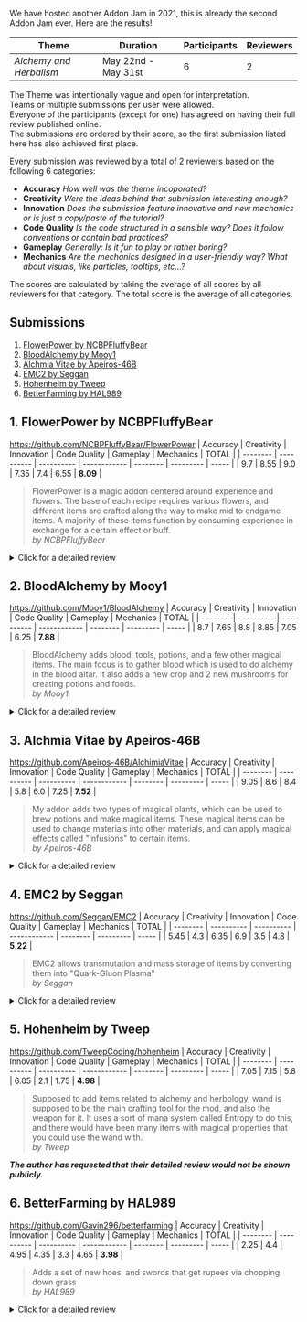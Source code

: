 We have hosted another Addon Jam in 2021, this is already the second Addon Jam ever.
Here are the results!

| Theme | Duration | Participants | Reviewers |
| ----- | -------- | ------------ | --------- |
| _Alchemy and Herbalism_ | May 22nd - May 31st | 6 | 2 |

The Theme was intentionally vague and open for interpretation.<br>
Teams or multiple submissions per user were allowed.<br>
Everyone of the participants (except for one) has agreed on having their full review published online.<br>
The submissions are ordered by their score, so the first submission listed here has also achieved first place.

Every submission was reviewed by a total of 2 reviewers based on the following 6 categories:
* **Accuracy** _How well was the theme incoporated?_
* **Creativity** _Were the ideas behind that submission interesting enough?_
* **Innovation** _Does the submission feature innovative and new mechanics or is just a copy/paste of the tutorial?_
* **Code Quality** _Is the code structured in a sensible way? Does it follow conventions or contain bad practices?_
* **Gameplay** _Generally: Is it fun to play or rather boring?_
* **Mechanics** _Are the mechanics designed in a user-friendly way? What about visuals, like particles, tooltips, etc...?_

The scores are calculated by taking the average of all scores by all reviewers for that category. The total score is the average of all categories.

## Submissions 
1. [FlowerPower by NCBPFluffyBear](#1-FlowerPower-by-NCBPFluffyBear)
2. [BloodAlchemy by Mooy1](#2-BloodAlchemy-by-Mooy1)
3. [Alchmia Vitae by Apeiros-46B](#3-Alchmia-Vitae-by-Apeiros-46B)
4. [EMC2 by Seggan](#4-EMC2-by-Seggan)
5. [Hohenheim by Tweep](#5-Hohenheim-by-Tweep)
6. [BetterFarming by HAL989](#6-BetterFarming-by-HAL989)

## 1. FlowerPower by NCBPFluffyBear
https://github.com/NCBPFluffyBear/FlowerPower
| Accuracy | Creativity | Innovation | Code Quality | Gameplay | Mechanics | TOTAL |
| -------- | ---------- | ---------- | ------------ | -------- | --------- | ----- |
| 9.7      | 8.55       | 9.0        | 7.35         | 7.4      | 6.55      | **8.09** |

> FlowerPower is a magic addon centered around experience and flowers.
> The base of each recipe requires various flowers, and different items are crafted along the way to make mid to endgame items.
> A majority of these items function by consuming experience in exchange for a certain effect or buff.
> <br>_by NCBPFluffyBear_

<details>
<summary>Click for a detailed review</summary>

#### Pros
* Subtle but very satisfying effects
* Very accurate theme interpretation
* Very unique concepts and ideas
* Very user-friendly and easy to use once you know how
* The charms are very cool
* Classes have documentation
* There are researches
* The code is mostly clean
* Annotatons to indicate nullability (not always used though)
* Persistent Data for storing data
* Item Settings to allow server owners to configure things
* Experience trading is a cool idea
* Imbuing and plants fit the theme nicely

#### Cons
* The `README` contains more information than the ingame guide
* Lack of ingame descriptions
* Withdrawing experience from a cauldron does not work
* The Recall Charm teleports you to whole coordinates, if the coordinates were block-centered, this would feel a bit more natural
* The code has a high cognitive complexity, large and very nested code blocks
* Listeners and utility packages do not follow the naming convention
* The Recall Charm is bugged, it does not use actual experience but rather relative xp-bar values

#### Conclusion
The code is somewhat messy at parts but overall very clean.
The gameplay is very satisfying, it is fun and it fits the theme wonderfully.

</details>

## 2. BloodAlchemy by Mooy1
https://github.com/Mooy1/BloodAlchemy
| Accuracy | Creativity | Innovation | Code Quality | Gameplay | Mechanics | TOTAL |
| -------- | ---------- | ---------- | ------------ | -------- | --------- | ----- |
| 8.7      | 7.65       | 8.8        | 8.85         | 7.05     | 6.25      | **7.88** |

> BloodAlchemy adds blood, tools, potions, and a few other magical items.
> The main focus is to gather blood which is used to do alchemy in the blood altar.
> It also adds a new crop and 2 new mushrooms for creating potions and foods.
> <br>_by Mooy1_

<details>
<summary>Click for a detailed review</summary>

#### Pros
* Very clean code
* Extensive usage of annotations and documentation
* Very nice mushroom implementations and use of the `BlockSpreadEvent` which is a very unique concept for addons
* User-friendly and easy to understand
* Custom crops (just a bit buggy and unpolished)
* Optimizations via PaperLib and Lombok
* Decent but not overwhelming effects

#### Cons
* The Blood Altar causes a ton of exceptions when using it
* Incompatible with FoyMachines due to an id conflict
* No researches
* Blood can be placed and easily duped by breaking the block underneath
* Golden Seeds can also be duplicated easily
* You can use the sacrificial dagger to kill yourself in creative mode

#### Conclusion
The addon's code is very clean. The ideas are pretty much borrowed from the BloodMagic mod but it does still have some unique elements to it.
Nice particle effects and pretty good user experience but still a bit of polishing left.
The theme was interpreted pretty well, it even has some herbalism elements. It's just a bit gruesome in the end and has quite a few bugs.

</details>

## 3. Alchmia Vitae by Apeiros-46B
https://github.com/Apeiros-46B/AlchimiaVitae
| Accuracy | Creativity | Innovation | Code Quality | Gameplay | Mechanics | TOTAL |
| -------- | ---------- | ---------- | ------------ | -------- | --------- | ----- |
| 9.05     | 8.6        | 8.4        | 5.8          | 6.0      | 7.25      | **7.52** |

> My addon adds two types of magical plants, which can be used to brew potions and make magical items.
> These magical items can be used to change materials into other materials, and can apply magical effects called "Infusions" to certain items.
> <br>_by Apeiros-46B_

<details>
<summary>Click for a detailed review</summary>

#### Pros
* Usage of multi-categories
* There are researches
* Lots of content
* Nice lore texts
* Very accurate theme interpretation
* Interesting Brews
* Complex recipes which seem like there has been a lot of thought put into it
* Usage of persistent data
* Overall code structure is very good, split into multiple packages

#### Cons
* The file size is unnecessarily large
* Shading the entire adventure library just for gradients in item names
* Overuse of gradients in names, it looks nice at first but gets old very quickly
* While the lore looks and sounds nice, it offers little description in regards to item usages
* Unclear end goal or items to work towards
* The code heavily overuses static members
* The `EntityDeathListener` is a complete mess
* Annotations are present but rarely used
* `AltarOfInfusion` is a mess
* Code is very nested
* Infusing is a bit annoying, everytime you close the UI everything drops
* Opening the infuser still triggers the item in your hand
* True Aim arrows misbehave if shot at minimum strength, they slow down ever so slightly while flying and grind to a halt, just levitating and wiggling about. Also weird to see them fly in slow-mo at the beginning but the stopping is even weirder.
* A little strange for the enchants to be level 3 when there is no lvl 1 or 2 to be had (the light and dark magic ones)

#### Conclusion
The theme is spot on and very satisfying to use and fun to play with.
The code is a mess at times though and gradients in item names are easily tiring.
Between the brews and the infusions you get lots of applicability but it seems like there is a lot of content that 
would get burned through pretty quickly - nothing is overly expensive so the many "endgame" goals feel more early/mid game 
than endgame. Can be a plus or a minus depending on the POV, just seems  like going for variety of goals made progression 
shallow/non existent for each, it's wide but not deep.

</details>

## 4. EMC2 by Seggan
https://github.com/Seggan/EMC2
| Accuracy | Creativity | Innovation | Code Quality | Gameplay | Mechanics | TOTAL |
| -------- | ---------- | ---------- | ------------ | -------- | --------- | ----- |
| 5.45     | 4.3        | 6.35       | 6.9          | 3.5      | 4.8       | **5.22** |

> EMC2 allows transmutation and mass storage of items by converting them into "Quark-Gluon Plasma"
> <br>_by Seggan_

<details>
<summary>Click for a detailed review</summary>

#### Pros
* Unit Tests
* Lombok and a bit of documentation
* Nice concept with the Router
* There are researches

#### Cons
* Horrible user experience, lack of explanation
* The Atomizer opens the Beacon UI
* "QGC" does not take Slimefun items into account, only vanilla materials which results in a servere disbalance and exploits
* Very limited features
* Concept essentially copied from EE2 and not really any "new" or "unique" elements to it
* No visual effects, using the machines is not very rewarding or satisfying, you just see a number go up
* The recipes are very complicated
* All values are hardcoded and not configurable, they also seem very arbitrary
* There is no config in general
* The code uses `Stream`s very excessively which will hurt performance
* 99% of the code in the `ItemValues` class is within the constructor
* Total overuse of singletons and static members
* Most chat messages are uncolored and just plain white

#### Conclusion
The code is alright but with a lot of room for improvement.
The gameplay feels very dull, it isn't very satisfying nor easy to use. It is full of bugs, seems completely unfinished and does not
really have any unique experience to it. It just feels like a dull "clicker game" where you collect arbitrary points in order to duplicate your items.
And the duplication itself is not even satisfying, it does not feel like an achievement.

</details>

## 5. Hohenheim by Tweep
https://github.com/TweepCoding/hohenheim
| Accuracy | Creativity | Innovation | Code Quality | Gameplay | Mechanics | TOTAL |
| -------- | ---------- | ---------- | ------------ | -------- | --------- | ----- |
| 7.05     | 7.15       | 5.8        | 6.05         | 2.1      | 1.75      | **4.98** |

> Supposed to add items related to alchemy and herbology, wand is supposed to be the main crafting tool for the mod, and also the weapon for it.
> It uses a sort of mana system called Entropy to do this, and there would have been many items with magical properties that you could use the wand with.
> <br>_by Tweep_

***The author has requested that their detailed review would not be shown publicly.***

## 6. BetterFarming by HAL989
https://github.com/Gavin296/betterfarming
| Accuracy | Creativity | Innovation | Code Quality | Gameplay | Mechanics | TOTAL |
| -------- | ---------- | ---------- | ------------ | -------- | --------- | ----- |
| 2.25     | 4.4        | 4.95       | 4.35         | 3.3      | 4.65      | **3.98** |

> Adds a set of new hoes, and swords that get rupees via chopping down grass
> <br>_by HAL989_

<details>
<summary>Click for a detailed review</summary>

#### Pros
* There are some researches
* Legend of Zelda?

#### Cons
* No `.gitignore`
* Unorganized project structure, even the `/target/` folder is inside the projects
* Ideas mostly all from Zelda, not much originality here
* The addon has little to do with Alchemy or Herbalism
* Static members are overused
* Wildcard imports are used quite often
* The main class is a mess
* The code style is very inconsistent from file to file
* Inconsistent modifier order in `Utils.java`
* Unused libraries (CS-CoreLib and NoteBlockAPI)
* Outdated dependencies
* Lack of content
* Completely unused methods and classes in the project
* No caching of variables, expensive methods are called in subsequent lines repeatedly
* Wrong recipes, the pot is shown as a shaped Smeltery recipes (Smelteries do not support shaped recipes)
* Rupees show as taking 4 to upgrade but they only consume one.
* You get coins to get swords to get coins which have no usage and some extra apple drops from leaves
* There are still debug messages in the code

#### Conclusion
We aren't entirely sure how this fits into the theme, the addon seems very much incomplete and the project structure is all over the place.
The code is very inconsistent and the dependency management is a bit of a chaos.
  
</details>
